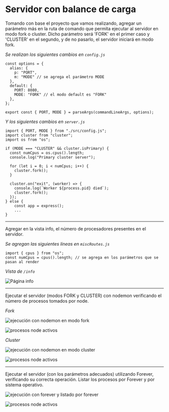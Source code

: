 # Servidor con balance de carga

Tomando con base el proyecto que vamos realizando, agregar un parámetro más en la ruta de comando que permita ejecutar al servidor en modo fork o cluster. Dicho parámetro será 'FORK' en el primer caso y 'CLUSTER' en el segundo, y de no pasarlo, el servidor iniciará en modo fork.

_Se realizan los siguientes cambios en `config.js`_

```
const options = {
  alias: {
    p: "PORT",
    m: "MODE" // se agrega el parámetro MODE
  },
  default: {
    PORT: 8080,
    MODE: "FORK" // el modo default es "FORK"
  },
};

export const { PORT, MODE } = parseArgs(commandLineArgs, options);

```

_Y los siguientes cambios en `server.js`_

```
import { PORT, MODE } from "./src/config.js";
import cluster from "cluster";
import os from "os";

if (MODE === "CLUSTER" && cluster.isPrimary) {
  const numCpus = os.cpus().length;
  console.log("Primary cluster server");

  for (let i = 0; i < numCpus; i++) {
    cluster.fork();
  }

  cluster.on("exit", (worker) => {
    console.log(`Worker ${process.pid} died`);
    cluster.fork();
  });
} else {
    const app = express();
    ...
}

```

---

Agregar en la vista info, el número de procesadores presentes en el servidor.

_Se agregan las siguientes líneas en `miscRoutes.js`_

```
import { cpus } from "os";
const numCpus = cpus().length; // se agrega en los parámetros que se pasan al render

```
_Vista de `/info`_

![Página info](https://github.com/suarezramirof/process/blob/master/img/info.png)

***

Ejecutar el servidor (modos FORK y CLUSTER) con nodemon verificando el número de procesos tomados por node.

_Fork_

![ejecución con nodemon en modo fork](https://github.com/suarezramirof/process/blob/master/img/nodemon_fork.png)

![procesos node activos](https://github.com/suarezramirof/process/blob/master/img/fork_node_process.png)

_Cluster_

![ejecución con nodemon en modo cluster](https://github.com/suarezramirof/process/blob/master/img/nodemon_cluster.png)

![procesos node activos](https://github.com/suarezramirof/process/blob/master/img/cluster_node_process.png)

***

Ejecutar el servidor (con los parámetros adecuados) utilizando Forever, verificando su correcta operación. Listar los procesos por Forever y por sistema operativo.

![ejecución con forever y listado por forever](https://github.com/suarezramirof/process/blob/master/img/forever.png)

![procesos node activos](https://github.com/suarezramirof/process/blob/master/img/forever_node_process.png)